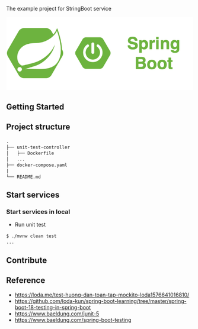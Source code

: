 The example project for StringBoot service

<div align="center">
    <img src="./assets/images/spring_boot_icon.png"/>
</div>

## Getting Started

## Project structure
```
.
├── unit-test-controller
│   ├── Dockerfile
│   ...
├── docker-compose.yaml
|
└── README.md
```

## Start services
### Start services in local

- Run unit test
```shell script
$ ./mvnw clean test
...
```

## Contribute

## Reference

- https://loda.me/test-huong-dan-toan-tap-mockito-loda1576641016810/
- https://github.com/loda-kun/spring-boot-learning/tree/master/spring-boot-18-testing-in-spring-boot
- https://www.baeldung.com/junit-5
- https://www.baeldung.com/spring-boot-testing